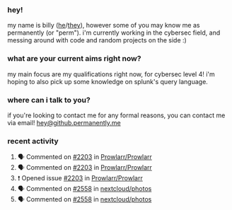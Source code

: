 ### hey!
my name is billy ([he](https://en.pronouns.page/he/him)/[they](https://en.pronouns.page/they/them)), however some of you may know me as permanently (or "perm"). i'm currently working in the cybersec field, and messing around with code and random projects on the side :)

### what are your current aims right now?
my main focus are my qualifications right now, for cybersec level 4! i'm hoping to also pick up some knowledge on splunk's query language.

### where can i talk to you?
if you're looking to contact me for any formal reasons, you can contact me via email! [hey@github.permanently.me](mailto:hey@github.permanently.me)

### recent activity
<!--START_SECTION:activity-->
1. 🗣 Commented on [#2203](https://github.com/Prowlarr/Prowlarr/issues/2203#issuecomment-2307329119) in [Prowlarr/Prowlarr](https://github.com/Prowlarr/Prowlarr)
2. 🗣 Commented on [#2203](https://github.com/Prowlarr/Prowlarr/issues/2203#issuecomment-2307122361) in [Prowlarr/Prowlarr](https://github.com/Prowlarr/Prowlarr)
3. ❗ Opened issue [#2203](https://github.com/Prowlarr/Prowlarr/issues/2203) in [Prowlarr/Prowlarr](https://github.com/Prowlarr/Prowlarr)
4. 🗣 Commented on [#2558](https://github.com/nextcloud/photos/issues/2558#issuecomment-2302004725) in [nextcloud/photos](https://github.com/nextcloud/photos)
5. 🗣 Commented on [#2558](https://github.com/nextcloud/photos/issues/2558#issuecomment-2296230804) in [nextcloud/photos](https://github.com/nextcloud/photos)
<!--END_SECTION:activity-->
